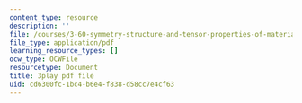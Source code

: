 ```yaml
---
content_type: resource
description: ''
file: /courses/3-60-symmetry-structure-and-tensor-properties-of-materials-fall-2005/cd6300fc1bc4b6e4f838d58cc7e4cf63_2dms7bxzoXk.pdf
file_type: application/pdf
learning_resource_types: []
ocw_type: OCWFile
resourcetype: Document
title: 3play pdf file
uid: cd6300fc-1bc4-b6e4-f838-d58cc7e4cf63
---
```

